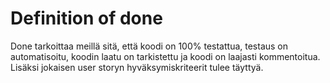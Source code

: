 # Definition of done

Done tarkoittaa meillä sitä, että koodi on 100% testattua, testaus on automatisoitu, koodin laatu on tarkistettu ja koodi on laajasti kommentoitua. Lisäksi jokaisen user storyn hyväksymiskriteerit tulee täyttyä.
